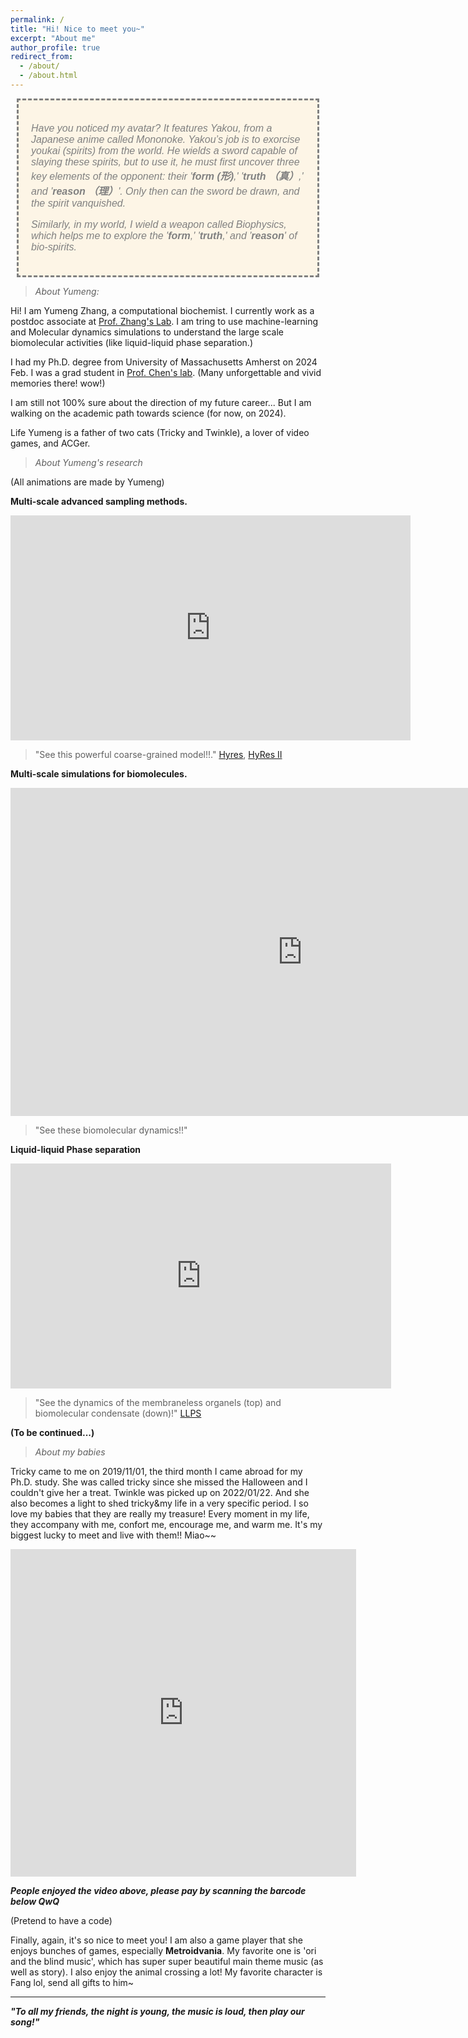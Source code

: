```yaml
---
permalink: /
title: "Hi! Nice to meet you~"
excerpt: "About me"
author_profile: true
redirect_from: 
  - /about/
  - /about.html
---
```


<!--![Annia](../images/annia.png)-->
<!-- Add the CSS block at the top of your Markdown file -->
<style>
  .cute-frame {
    border: 3px dashed grey;
    padding: 20px;
    margin: 10px;
    background-color: #fdf5e6; /* light beige */
    font-family: 'Comic Sans MS', cursive, sans-serif;
    font-size: 16px;
    color: grey;
  }
</style>

<!-- Wrap your content in a div with the 'cute-frame' class -->
<div class="cute-frame">
  <p><i>Have you noticed my avatar? It features <i>Yakou</i>, from a Japanese anime called <i>Mononoke</i>. Yakou’s job is to exorcise <i>youkai</i> (spirits) from the world. He wields a sword capable of slaying these spirits, but to use it, he must first uncover three key elements of the opponent: their '<strong>form (形)</strong>,' '<strong>truth （真）</strong>,' and '<strong>reason （理）</strong>'. Only then can the sword be drawn, and the spirit vanquished.</i></p>

  <p><i>Similarly, in my world, I wield a weapon called <i>Biophysics</i>, which helps me to explore the '<strong>form</strong>,' '<strong>truth</strong>,' and '<strong>reason</strong>' of <i>bio-spirits</i>.</i></p>
</div>




> *About Yumeng:*

Hi! I am Yumeng Zhang, a computational biochemist. I currently work as a postdoc associate at [Prof. Zhang's Lab](https://zhanggroup.mit.edu/). I am tring to use machine-learning and Molecular dynamics simulations to understand the large scale biomolecular activities (like liquid-liquid phase separation.) 

I had my Ph.D. degree from University of Massachusetts Amherst on 2024 Feb. I was a grad student in [Prof. Chen's lab](https://people.chem.umass.edu/jchenlab/). (Many unforgettable and vivid memories there! wow!) 

I am still not 100% sure about the direction of my future career... But I am walking on the academic path towards science (for now, on 2024).

Life Yumeng is a father of two cats (Tricky and Twinkle), a lover of video games, and ACGer. 


> *About Yumeng's research*

(All animations are made by Yumeng)

**Multi-scale advanced sampling methods.**

<iframe width="640" height="360" src="https://www.youtube.com/embed/H8nq5g0VLjI" title="HyRes Coarse-Grained Model" frameborder="0" allow="accelerometer; autoplay; clipboard-write; encrypted-media; gyroscope; picture-in-picture; web-share" referrerpolicy="strict-origin-when-cross-origin" allowfullscreen></iframe>

> "See this powerful coarse-grained model!!." [Hyres](https://pubs.rsc.org/en/content/articlelanding/2017/cp/c7cp06736d), [HyRes II](https://pubs.acs.org/doi/abs/10.1021/acs.jcim.2c00974)

**Multi-scale simulations for biomolecules.**
<iframe width="933" height="525" src="https://www.youtube.com/embed/5FfRIcwVuv8" title="IDP_simulations_HyResII" frameborder="0" allow="accelerometer; autoplay; clipboard-write; encrypted-media; gyroscope; picture-in-picture; web-share" allowfullscreen></iframe>

> "See these biomolecular dynamics!!" 

**Liquid-liquid Phase separation**

<iframe width="609" height="360" src="https://www.youtube.com/embed/pmq-ZX5E7sI" title="LLPS (cell)" frameborder="0" allow="accelerometer; autoplay; clipboard-write; encrypted-media; gyroscope; picture-in-picture; web-share" referrerpolicy="strict-origin-when-cross-origin" allowfullscreen></iframe>


> "See the dynamics of the membraneless organels (top) and biomolecular condensate (down)!" [LLPS](https://pubs.acs.org/doi/full/10.1021/jacs.3c09195)

**(To be continued...)**


> *About my babies*

Tricky came to me on 2019/11/01, the third month I came abroad for my Ph.D. study. She was called tricky since she missed the Halloween and I couldn't give her a treat. Twinkle was picked up on 2022/01/22. And she also becomes a light to shed tricky&my life in a very specific period. I so love my babies that they are really my treasure! Every moment in my life, they accompany with me, confort me, encourage me, and warm me. It's my biggest lucky to meet and live with them!! Miao~~


<iframe width="553" height="524" src="https://www.youtube.com/embed/iHgesAk_Sik" title="Tricky&Twinkle" frameborder="0" allow="accelerometer; autoplay; clipboard-write; encrypted-media; gyroscope; picture-in-picture" allowfullscreen></iframe>

***People enjoyed the video above, please pay by scanning the barcode below QwQ***

(Pretend to have a code)


Finally, again, it's so nice to meet you! I am also a game player that she enjoys bunches of games, especially **Metroidvania**. My favorite one is 'ori and the blind music', which has super super beautiful main theme music (as well as story). I also enjoy the animal crossing a lot! My favorite character is Fang lol, send all gifts to him~ 

-----------------------------

***"To all my friends, the night is young, the music is loud, then play our song!"***
